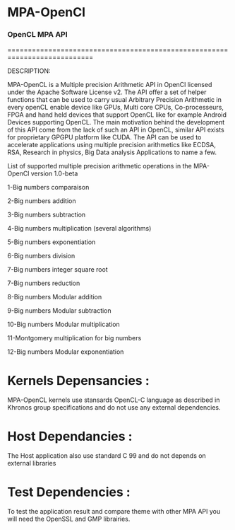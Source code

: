 # MPA-OpenCl
### OpenCL MPA API ###  
===========================================================================

DESCRIPTION:

MPA-OpenCL is a Multiple precision Arithmetic API in OpenCl licensed under the Apache Software License v2.
The API offer a set of helper functions that can be used to carry usual Arbitrary Precision Arithmetic in every openCL enable device like GPUs, Multi core CPUs, Co-processeurs, FPGA and hand held devices that support OpenCL like for example Android Devices supporting OpenCL.
The main motivation behind the development of this API come from the lack of such an API in OpenCL, similar API exists for proprietary GPGPU platform like CUDA.
The API can be used to accelerate applications using multiple precision arithmetics like ECDSA, RSA, Research in physics, Big Data analysis Applications to name a few.

List of supported multiple precision arithmetic operations in the MPA-OpenCl version 1.0-beta

 1-Big numbers comparaison
 
 2-Big numbers addition
 
 3-Big numbers subtraction 
 
 4-Big numbers multiplication (several algorithms)
 
 5-Big numbers exponentiation
 
 6-Big numbers division
 
 7-Big numbers integer square root
 
 7-Big numbers reduction
 
 8-Big numbers Modular addition
 
 9-Big numbers Modular subtraction 
 
10-Big numbers Modular multiplication 

11-Montgomery multiplication for big numbers

12-Big numbers Modular exponentiation

# Kernels Depensancies : 
MPA-OpenCL kernels use stansards OpenCL-C language as described in Khronos group specifications and do not use any external dependencies.

# Host Dependancies : 
The Host application also use standard C 99 and do not depends on external libraries 

# Test Dependencies : 
To test the application result and compare theme with other MPA API you will need the OpenSSL and GMP librairies.



